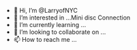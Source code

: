 - 👋 Hi, I’m @LarryofNYC
- 👀 I’m interested in ...Mini disc Connection
- 🌱 I’m currently learning ...
- 💞️ I’m looking to collaborate on ...
- 📫 How to reach me ...

<!---
LarryofNYC/LarryofNYC is a ✨ special ✨ repository because its `README.md` (this file) appears on your GitHub profile.
You can click the Preview link to take a look at your changes.
--->
